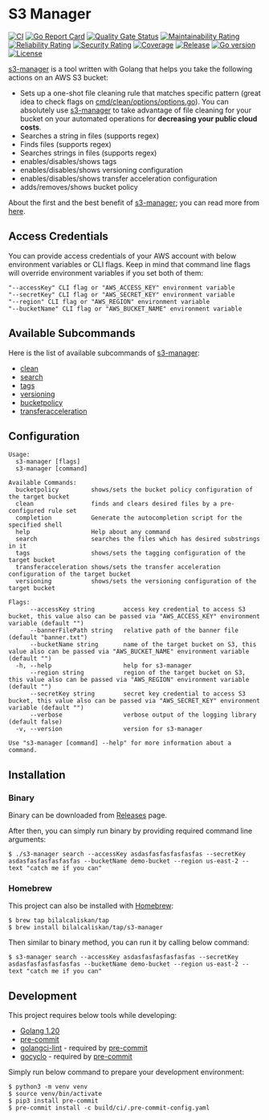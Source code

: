 # S3 Manager
[![CI](https://github.com/bilalcaliskan/s3-manager/workflows/CI/badge.svg?event=push)](https://github.com/bilalcaliskan/s3-manager/actions?query=workflow%3ACI)
[![Go Report Card](https://goreportcard.com/badge/github.com/bilalcaliskan/s3-manager)](https://goreportcard.com/report/github.com/bilalcaliskan/s3-manager)
[![Quality Gate Status](https://sonarcloud.io/api/project_badges/measure?project=bilalcaliskan_s3-manager&metric=alert_status)](https://sonarcloud.io/summary/new_code?id=bilalcaliskan_s3-manager)
[![Maintainability Rating](https://sonarcloud.io/api/project_badges/measure?project=bilalcaliskan_s3-manager&metric=sqale_rating)](https://sonarcloud.io/summary/new_code?id=bilalcaliskan_s3-manager)
[![Reliability Rating](https://sonarcloud.io/api/project_badges/measure?project=bilalcaliskan_s3-manager&metric=reliability_rating)](https://sonarcloud.io/summary/new_code?id=bilalcaliskan_s3-manager)
[![Security Rating](https://sonarcloud.io/api/project_badges/measure?project=bilalcaliskan_s3-manager&metric=security_rating)](https://sonarcloud.io/summary/new_code?id=bilalcaliskan_s3-manager)
[![Coverage](https://sonarcloud.io/api/project_badges/measure?project=bilalcaliskan_s3-manager&metric=coverage)](https://sonarcloud.io/summary/new_code?id=bilalcaliskan_s3-manager)
[![Release](https://img.shields.io/github/release/bilalcaliskan/s3-manager.svg)](https://github.com/bilalcaliskan/s3-manager/releases/latest)
[![Go version](https://img.shields.io/github/go-mod/go-version/bilalcaliskan/s3-manager)](https://github.com/bilalcaliskan/s3-manager)
[![License](https://img.shields.io/badge/License-Apache%202.0-blue.svg)](https://opensource.org/licenses/Apache-2.0)

[s3-manager](https://github.com/bilalcaliskan/s3-manager) is a tool written with Golang that helps you take the following actions on an AWS S3 bucket:
- Sets up a one-shot file cleaning rule that matches specific pattern (great idea to check flags on [cmd/clean/options/options.go](cmd/clean/options/options.go)).
  You can absolutely use [s3-manager](https://github.com/bilalcaliskan/s3-manager) to take advantage of file cleaning for your bucket on your automated operations for **decreasing your public cloud costs**.
- Searches a string in files (supports regex)
- Finds files (supports regex)
- Searches strings in files (supports regex)
- enables/disables/shows tags
- enables/disables/shows versioning configuration
- enables/disables/shows transfer acceleration configuration
- adds/removes/shows bucket policy

About the first and the best benefit of [s3-manager](https://github.com/bilalcaliskan/s3-manager); you can read more from [here](https://aws.amazon.com/s3/pricing/).

## Access Credentials

You can provide access credentials of your AWS account with below environment variables or CLI flags. Keep in mind that command line flags
will override environment variables if you set both of them:
```
"--accessKey" CLI flag or "AWS_ACCESS_KEY" environment variable
"--secretKey" CLI flag or "AWS_SECRET_KEY" environment variable
"--region" CLI flag or "AWS_REGION" environment variable
"--bucketName" CLI flag or "AWS_BUCKET_NAME" environment variable
```

## Available Subcommands
Here is the list of available subcommands of [s3-manager](https://github.com/bilalcaliskan/s3-manager):

- [clean](cmd/clean)
- [search](cmd/search)
- [tags](cmd/tags)
- [versioning](cmd/versioning)
- [bucketpolicy](cmd/bucketpolicy)
- [transferacceleration](cmd/transferacceleration)

## Configuration
```
Usage:
  s3-manager [flags]
  s3-manager [command]

Available Commands:
  bucketpolicy         shows/sets the bucket policy configuration of the target bucket
  clean                finds and clears desired files by a pre-configured rule set
  completion           Generate the autocompletion script for the specified shell
  help                 Help about any command
  search               searches the files which has desired substrings in it
  tags                 shows/sets the tagging configuration of the target bucket
  transferacceleration shows/sets the transfer acceleration configuration of the target bucket
  versioning           shows/sets the versioning configuration of the target bucket

Flags:
      --accessKey string        access key credential to access S3 bucket, this value also can be passed via "AWS_ACCESS_KEY" environment variable (default "")
      --bannerFilePath string   relative path of the banner file (default "banner.txt")
      --bucketName string       name of the target bucket on S3, this value also can be passed via "AWS_BUCKET_NAME" environment variable (default "")
  -h, --help                    help for s3-manager
      --region string           region of the target bucket on S3, this value also can be passed via "AWS_REGION" environment variable (default "")
      --secretKey string        secret key credential to access S3 bucket, this value also can be passed via "AWS_SECRET_KEY" environment variable (default "")
      --verbose                 verbose output of the logging library (default false)
  -v, --version                 version for s3-manager

Use "s3-manager [command] --help" for more information about a command.
```

## Installation
### Binary
Binary can be downloaded from [Releases](https://github.com/bilalcaliskan/s3-manager/releases) page.

After then, you can simply run binary by providing required command line arguments:
```shell
$ ./s3-manager search --accessKey asdasfasfasfasfasfas --secretKey asdasfasfasfasfasfas --bucketName demo-bucket --region us-east-2 --text "catch me if you can"
```

### Homebrew
This project can also be installed with [Homebrew](https://brew.sh/):
```shell
$ brew tap bilalcaliskan/tap
$ brew install bilalcaliskan/tap/s3-manager
```

Then similar to binary method, you can run it by calling below command:
```shell
$ s3-manager search --accessKey asdasfasfasfasfasfas --secretKey asdasfasfasfasfasfas --bucketName demo-bucket --region us-east-2 --text "catch me if you can"
```

## Development
This project requires below tools while developing:
- [Golang 1.20](https://golang.org/doc/go1.20)
- [pre-commit](https://pre-commit.com/)
- [golangci-lint](https://golangci-lint.run/usage/install/) - required by [pre-commit](https://pre-commit.com/)
- [gocyclo](https://github.com/fzipp/gocyclo) - required by [pre-commit](https://pre-commit.com/)

Simply run below command to prepare your development environment:
```shell
$ python3 -m venv venv
$ source venv/bin/activate
$ pip3 install pre-commit
$ pre-commit install -c build/ci/.pre-commit-config.yaml
```
